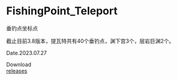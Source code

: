 # FishingPoint_Teleport
垂钓点坐标点

截止目前3.8版本，提瓦特共有40个垂钓点，渊下宫3个，层岩巨渊2个。

Date.2023.07.27

Download<br>
[releases](https://github.com/ec-to/FishingPoint_Teleport/releases)
